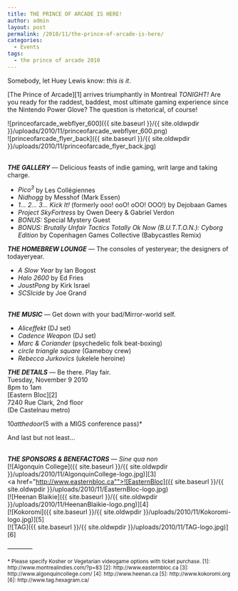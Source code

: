 ```yaml
---
title: THE PRINCE OF ARCADE IS HERE!
author: admin
layout: post
permalink: /2010/11/the-prince-of-arcade-is-here/
categories:
  - Events
tags:
  - the prince of arcade 2010
---
```

Somebody, let Huey Lewis know: *this is it*.

[The Prince of Arcade][1] arrives triumphantly in Montreal *TONIGHT!* Are you ready for the raddest, baddest, most ultimate gaming experience since the Nintendo Power Glove? The question is rhetorical, of course!

![princeofarcade_webflyer_600]({{ site.baseurl }}/{{ site.oldwpdir }}/uploads/2010/11/princeofarcade_webflyer_600.png)  
![princeofarcade_flyer_back]({{ site.baseurl }}/{{ site.oldwpdir }}/uploads/2010/11/princeofarcade_flyer_back.jpg)

<a name="princeofarcade2010-games"></a>  
***THE GALLERY*** &#8212; Delicious feasts of indie gaming, writ large and taking charge.  
- *Pico<sup>3</sup>* by Les Coll&eacute;giennes  
- *Nidhogg* by Messhof (Mark Essen)  
- *1&#8230; 2&#8230; 3&#8230; Kick It!* (formerly ooo! ooO! oOO! OOO!) by Dejobaan Games  
- *Project SkyFortress* by Owen Deery &#038; Gabriel Verdon  
- *BONUS:* Special Mystery Guest  
- *BONUS:* *Brutally Unfair Tactics Totally Ok Now (B.U.T.T.O.N.): Cyborg Edition* by Copenhagen Games Collective (Babycastles Remix)

***THE HOMEBREW LOUNGE*** &#8212; The consoles of yesteryear; the designers of todayeryear.  
- *A Slow Year* by Ian Bogost  
- *Halo 2600* by Ed Fries  
- *JoustPong* by Kirk Israel  
- *SCSIcide* by Joe Grand

<a name="princeofarcade2010-music"></a>  
***THE MUSIC*** &#8212; Get down with your bad/Mirror-world self.  
- *Aliceffekt* (DJ set)  
- *Cadence Weapon* (DJ set)  
- *Marc &#038; Coriander* (psychedelic folk beat-boxing)  
- *circle triangle square* (Gameboy crew)  
- *Rebecca Jurkovics* (ukelele heroine)

***THE DETAILS*** &#8212; Be there. Play fair.  
Tuesday, November 9 2010  
8pm to 1am  
[Eastern Bloc][2]  
7240 Rue Clark, 2nd floor  
(De Castelnau metro)

$10 at the door ($5 with a MIGS conference pass)*

And last but not least&#8230;

<a name="princeofarcade2010-sponsors"></a>  
***THE SPONSORS &#038; BENEFACTORS*** &#8212; *Sine qua non*  
[![Algonquin College]({{ site.baseurl }}/{{ site.oldwpdir }}/uploads/2010/11/AlgonquinCollege-logo.jpg)][3]  
<a href="http://www.easternbloc.ca"">![EasternBloc]({{ site.baseurl }}/{{ site.oldwpdir }}/uploads/2010/11/EasternBloc-logo.jpg)</a>  
[![Heenan Blaikie]({{ site.baseurl }}/{{ site.oldwpdir }}/uploads/2010/11/HeenanBlaikie-logo.png)][4]  
[![Kokoromi]({{ site.baseurl }}/{{ site.oldwpdir }}/uploads/2010/11/Kokoromi-logo.jpg)][5]  
[![TAG]({{ site.baseurl }}/{{ site.oldwpdir }}/uploads/2010/11/TAG-logo.jpg)][6]

&#8212;&#8212;&#8212;&#8212;

<p style="font-size: smaller;">
  * Please specify Kosher or Vegetarian videogame options with ticket purchase.
[1]: http://www.montrealindies.com/?p=83
 [2]: http://www.easternbloc.ca
 [3]: http://www.algonquincollege.com/
 [4]: http://www.heenan.ca
 [5]: http://www.kokoromi.org
 [6]: http://www.tag.hexagram.ca/